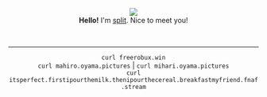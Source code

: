 <p align="center">
  <img src="https://asahi.pet/Yes">
  <br />
  <strong>Hello!</strong>
  I'm <a href="https://split.pet">split</a>. Nice to meet you!
</p>
  <br /><hr />
<p align="center">
  <code>curl freerobux.win</code><br />
  <code>curl mahiro.oyama.pictures</code> |  <code>curl mihari.oyama.pictures</code><br />
  <code>curl itsperfect.firstipourthemilk.thenipourthecereal.breakfastmyfriend.fnaf.stream</code>
</p>
